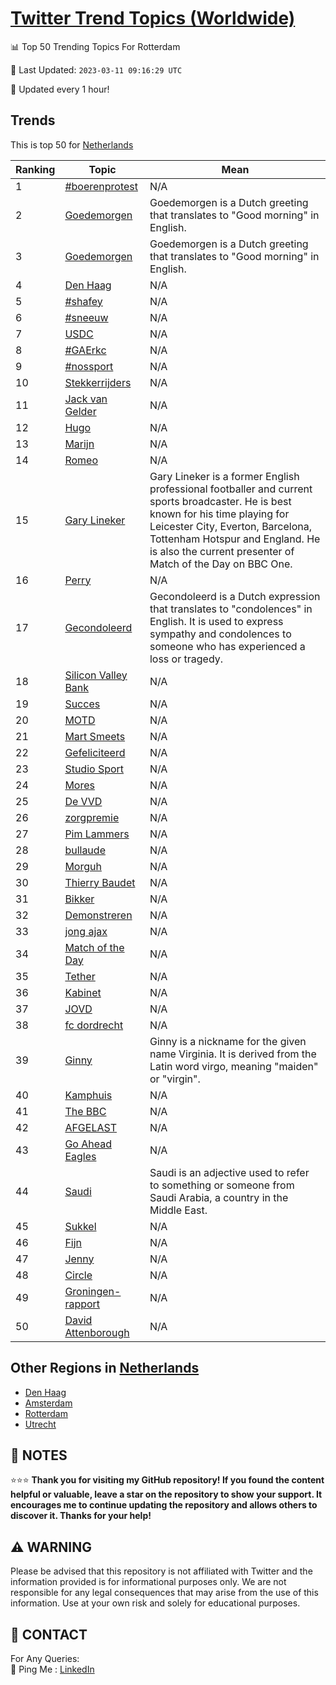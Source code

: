 [Twitter Trend Topics (Worldwide)](https://github.com/ErcinDedeoglu/Twitter-Trend-Topics)
==========


📊 Top 50 Trending Topics For Rotterdam

📆 Last Updated: `2023-03-11 09:16:29 UTC`

🔧 Updated every 1 hour!


## Trends

This is top 50 for [Netherlands](</Netherlands>)

| Ranking | Topic | Mean |
| ------- | ------------ | ------------ |
| 1 | [#boerenprotest](http://twitter.com/search?q=%23boerenprotest) | N/A |
| 2 | [Goedemorgen](http://twitter.com/search?q=Goedemorgen) | Goedemorgen is a Dutch greeting that translates to "Good morning" in English. |
| 3 | [Goedemorgen](http://twitter.com/search?q=Goedemorgen) | Goedemorgen is a Dutch greeting that translates to "Good morning" in English. |
| 4 | [Den Haag](http://twitter.com/search?q=Den+Haag) | N/A |
| 5 | [#shafey](http://twitter.com/search?q=%23shafey) | N/A |
| 6 | [#sneeuw](http://twitter.com/search?q=%23sneeuw) | N/A |
| 7 | [USDC](http://twitter.com/search?q=USDC) | N/A |
| 8 | [#GAErkc](http://twitter.com/search?q=%23GAErkc) | N/A |
| 9 | [#nossport](http://twitter.com/search?q=%23nossport) | N/A |
| 10 | [Stekkerrijders](http://twitter.com/search?q=Stekkerrijders) | N/A |
| 11 | [Jack van Gelder](http://twitter.com/search?q=Jack+van+Gelder) | N/A |
| 12 | [Hugo](http://twitter.com/search?q=Hugo) | N/A |
| 13 | [Marijn](http://twitter.com/search?q=Marijn) | N/A |
| 14 | [Romeo](http://twitter.com/search?q=Romeo) | N/A |
| 15 | [Gary Lineker](http://twitter.com/search?q=Gary+Lineker) | Gary Lineker is a former English professional footballer and current sports broadcaster. He is best known for his time playing for Leicester City, Everton, Barcelona, Tottenham Hotspur and England. He is also the current presenter of Match of the Day on BBC One. |
| 16 | [Perry](http://twitter.com/search?q=Perry) | N/A |
| 17 | [Gecondoleerd](http://twitter.com/search?q=Gecondoleerd) | Gecondoleerd is a Dutch expression that translates to "condolences" in English. It is used to express sympathy and condolences to someone who has experienced a loss or tragedy. |
| 18 | [Silicon Valley Bank](http://twitter.com/search?q=Silicon+Valley+Bank) | N/A |
| 19 | [Succes](http://twitter.com/search?q=Succes) | N/A |
| 20 | [MOTD](http://twitter.com/search?q=MOTD) | N/A |
| 21 | [Mart Smeets](http://twitter.com/search?q=Mart+Smeets) | N/A |
| 22 | [Gefeliciteerd](http://twitter.com/search?q=Gefeliciteerd) | N/A |
| 23 | [Studio Sport](http://twitter.com/search?q=Studio+Sport) | N/A |
| 24 | [Mores](http://twitter.com/search?q=Mores) | N/A |
| 25 | [De VVD](http://twitter.com/search?q=De+VVD) | N/A |
| 26 | [zorgpremie](http://twitter.com/search?q=zorgpremie) | N/A |
| 27 | [Pim Lammers](http://twitter.com/search?q=Pim+Lammers) | N/A |
| 28 | [bullaude](http://twitter.com/search?q=bullaude) | N/A |
| 29 | [Morguh](http://twitter.com/search?q=Morguh) | N/A |
| 30 | [Thierry Baudet](http://twitter.com/search?q=Thierry+Baudet) | N/A |
| 31 | [Bikker](http://twitter.com/search?q=Bikker) | N/A |
| 32 | [Demonstreren](http://twitter.com/search?q=Demonstreren) | N/A |
| 33 | [jong ajax](http://twitter.com/search?q=jong+ajax) | N/A |
| 34 | [Match of the Day](http://twitter.com/search?q=Match+of+the+Day) | N/A |
| 35 | [Tether](http://twitter.com/search?q=Tether) | N/A |
| 36 | [Kabinet](http://twitter.com/search?q=Kabinet) | N/A |
| 37 | [JOVD](http://twitter.com/search?q=JOVD) | N/A |
| 38 | [fc dordrecht](http://twitter.com/search?q=fc+dordrecht) | N/A |
| 39 | [Ginny](http://twitter.com/search?q=Ginny) | Ginny is a nickname for the given name Virginia. It is derived from the Latin word virgo, meaning "maiden" or "virgin". |
| 40 | [Kamphuis](http://twitter.com/search?q=Kamphuis) | N/A |
| 41 | [The BBC](http://twitter.com/search?q=The+BBC) | N/A |
| 42 | [AFGELAST](http://twitter.com/search?q=AFGELAST) | N/A |
| 43 | [Go Ahead Eagles](http://twitter.com/search?q=Go+Ahead+Eagles) | N/A |
| 44 | [Saudi](http://twitter.com/search?q=Saudi) | Saudi is an adjective used to refer to something or someone from Saudi Arabia, a country in the Middle East. |
| 45 | [Sukkel](http://twitter.com/search?q=Sukkel) | N/A |
| 46 | [Fijn](http://twitter.com/search?q=Fijn) | N/A |
| 47 | [Jenny](http://twitter.com/search?q=Jenny) | N/A |
| 48 | [Circle](http://twitter.com/search?q=Circle) | N/A |
| 49 | [Groningen-rapport](http://twitter.com/search?q=Groningen-rapport) | N/A |
| 50 | [David Attenborough](http://twitter.com/search?q=David+Attenborough) | N/A |



## Other Regions in [Netherlands](</Netherlands>)

* [Den Haag](</Netherlands/Den Haag.md>)
* [Amsterdam](</Netherlands/Amsterdam.md>)
* [Rotterdam](</Netherlands/Rotterdam.md>)
* [Utrecht](</Netherlands/Utrecht.md>)



## 📝 NOTES

⭐⭐⭐ **Thank you for visiting my GitHub repository! If you found the content helpful or valuable, leave a star on the repository to show your support. It encourages me to continue updating the repository and allows others to discover it. Thanks for your help!**


## ⚠️ WARNING

Please be advised that this repository is not affiliated with Twitter and the information provided is for informational purposes only. We are not responsible for any legal consequences that may arise from the use of this information. Use at your own risk and solely for educational purposes.


## 📨 CONTACT

 For Any Queries:  
            🏓 Ping Me : [LinkedIn](https://www.linkedin.com/in/ercindedeoglu/)
